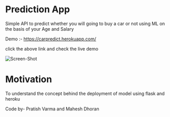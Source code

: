 # Prediction App

Simple API to predict whether you will going to buy a car or not using ML on the basis of your Age and Salary

Demo :- https://carpredict.herokuapp.com/

click the above link and check the live demo

![Screen-Shot](https://github.com/maheshdhoran/fapp/tree/master/data/ss.png)

# Motivation

To understand the concept behind the deployment of model using flask and heroku

Code by- Pratish Varma and Mahesh Dhoran

